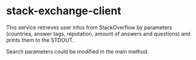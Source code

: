 # stack-exchange-client

This service retrieves user infos from StackOverflow 
by parameters (countries, answer tags, reputation, amount of answers and questions)
and prints them to the STDOUT.

Search parameters could be modified in the main method.

